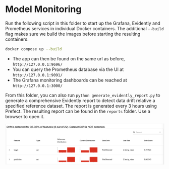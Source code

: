 # Model Monitoring

Run the following script in this folder to start up the Grafana, Evidently and Prometheus services in individual Docker containers. The additional `--build` flag makes sure we build the images before starting the resulting containers. 

```bash
docker compose up --build
```

- The app can then be found on the same url as before, `http://127.0.0.1:9696/`
- You can query the Prometheus database via the UI at `http://127.0.0.1:9091/`
- The Grafana monitoring dashboards can be reached at `http://127.0.0.1:3000/`

From this folder, you can also run `python generate_evidently_report.py` to generate a comprehensive Evidently report to detect data drift relative a specified reference dataset. The report is generated every 3 hours using Prefect. The resulting report can be found in the `reports` folder. Use a browser to open it. 

![](../images/evidently-report.png)

